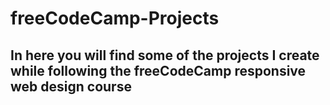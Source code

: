 # freeCodeCamp-Projects
## In here you will find some of the projects I create while following the freeCodeCamp responsive web design course

